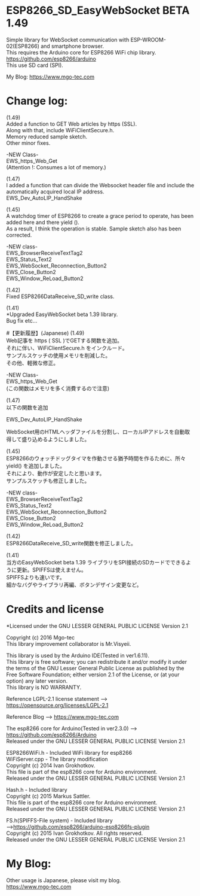 # ESP8266_SD_EasyWebSocket BETA 1.49
Simple library for WebSocket communication with ESP-WROOM-02(ESP8266) and smartphone browser.  
This requires the Arduino core for ESP8266 WiFi chip library.   
https://github.com/esp8266/arduino  
This use SD card (SPI).  

My Blog: https://www.mgo-tec.com
# Change log:
(1.49)   
Added a function to GET Web articles by https (SSL).  
Along with that, include WiFiClientSecure.h.  
Memory reduced sample sketch.  
Other minor fixes.  
  
-NEW Class-  
EWS_https_Web_Get  
(Attention !: Consumes a lot of memory.)  
  
(1.47)  
I added a function that can divide the Websocket header file and include the automatically acquired local IP address.  
EWS_Dev_AutoLIP_HandShake

(1.45)  
A watchdog timer of ESP8266 to create a grace period to operate, has been added here and there yield ().  
As a result, I think the operation is stable.
Sample sketch also has been corrected.  

-NEW class-  
EWS_BrowserReceiveTextTag2  
EWS_Status_Text2  
EWS_WebSocket_Reconnection_Button2  
EWS_Close_Button2  
EWS_Window_ReLoad_Button2  

(1.42)  
Fixed ESP8266DataReceive_SD_write class.
  
(1.41)  
*Upgraded EasyWebSocket beta 1.39 library.  
Bug fix etc...  
  
#【更新履歴】(Japanese)
(1.49)  
Web記事を https ( SSL )でGETする関数を追加。  
それに伴い、WiFiClientSecure.h をインクルード。  
サンプルスケッチの使用メモリを削減した。  
その他、軽微な修正。  
  
-NEW Class-  
EWS_https_Web_Get  
(この関数はメモリを多く消費するので注意)  
  
(1.47)  
以下の関数を追加  

EWS_Dev_AutoLIP_HandShake  

WebSocket用のHTMLヘッダファイルを分割し、ローカルIPアドレスを自動取得して盛り込めるようにしました。  
  
(1.45)  
ESP8266のウォッチドッグタイマを作動させる猶予時間を作るために、所々 yield() を追加しました。  
それにより、動作が安定したと思います。  
サンプルスケッチも修正しました。

-NEW class-  
EWS_BrowserReceiveTextTag2  
EWS_Status_Text2  
EWS_WebSocket_Reconnection_Button2  
EWS_Close_Button2  
EWS_Window_ReLoad_Button2  

(1.42)  
ESP8266DataReceive_SD_write関数を修正しました。  

(1.41)  
当方のEasyWebSocket beta 1.39 ライブラリをSPI接続のSDカードでできるように更新。SPIFFSは使えません。  
SPIFFSよりも速いです。  
細かなバグやライブラリ再編、ボタンデザイン変更など。  

# Credits and license
*Licensed under the GNU LESSER GENERAL PUBLIC LICENSE Version 2.1

Copyright (c) 2016 Mgo-tec  
This library improvement collaborator is Mr.Visyeii.  
  
This library is used by the Arduino IDE(Tested in ver1.6.11).  
This library is free software; you can redistribute it and/or
modify it under the terms of the GNU Lesser General Public
License as published by the Free Software Foundation; either
version 2.1 of the License, or (at your option) any later version.  
This library is NO WARRANTY.  
  
Reference LGPL-2.1 license statement --> https://opensource.org/licenses/LGPL-2.1  
  
Reference Blog --> https://www.mgo-tec.com  
  
The esp8266 core for Arduino(Tested in ver2.3.0) --> https://github.com/esp8266/Arduino  
Released under the GNU LESSER GENERAL PUBLIC LICENSE Version 2.1  
  
ESP8266WiFi.h - Included WiFi library for esp8266  
WiFiServer.cpp - The library modification  
Copyright (c) 2014 Ivan Grokhotkov.  
This file is part of the esp8266 core for Arduino environment.  
Released under the GNU LESSER GENERAL PUBLIC LICENSE Version 2.1  
  
Hash.h - Included library  
Copyright (c) 2015 Markus Sattler.  
This file is part of the esp8266 core for Arduino environment.  
Released under the GNU LESSER GENERAL PUBLIC LICENSE Version 2.1  
  
FS.h(SPIFFS-File system) - Included library  
-->https://github.com/esp8266/arduino-esp8266fs-plugin  
Copyright (c) 2015 Ivan Grokhotkov. All rights reserved.  
Released under the GNU LESSER GENERAL PUBLIC LICENSE Version 2.1  
  
# My Blog: 
Other usage is Japanese, please visit my blog.  
https://www.mgo-tec.com